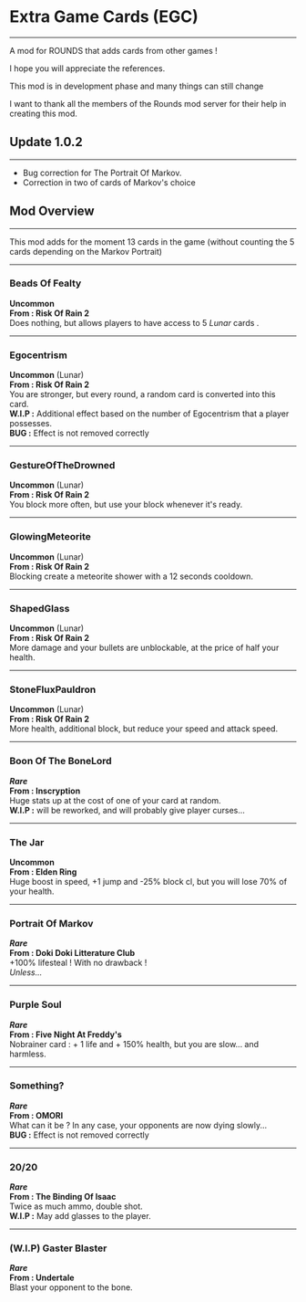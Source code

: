 # Extra Game Cards (EGC)
-------------------------------
A mod for ROUNDS that adds cards from other games !

I hope you will appreciate the references.

This mod is in development phase and many things can still change

I want to thank all the members of the Rounds mod server for their help in creating this mod.

## Update 1.0.2
-------------------------------
- Bug correction for The Portrait Of Markov.
- Correction in two of cards of Markov's choice


## Mod Overview
-------------------------------
This mod adds for the moment 13 cards in the game (without counting the 5 cards depending on the Markov Portrait)

---

### Beads Of Fealty
**Uncommon**  
**From : Risk Of Rain 2**  
Does nothing, but allows players to have access to 5 *Lunar* cards .

---

### Egocentrism
**Uncommon** (Lunar)  
**From : Risk Of Rain 2**  
You are stronger, but every round, a random card is converted into this card.  
**W.I.P :** Additional effect based on the number of Egocentrism that a player possesses.  
**BUG :** Effect is not removed correctly

---

### GestureOfTheDrowned
**Uncommon** (Lunar)  
**From : Risk Of Rain 2**  
You block more often, but use your block whenever it's ready.

---

### GlowingMeteorite
**Uncommon** (Lunar)  
**From : Risk Of Rain 2**  
Blocking create a meteorite shower with a 12 seconds cooldown.

---

### ShapedGlass
**Uncommon** (Lunar)  
**From : Risk Of Rain 2**  
More damage and your bullets are unblockable, at the price of half your health.

---

### StoneFluxPauldron
**Uncommon** (Lunar)  
**From : Risk Of Rain 2**  
More health, additional block, but reduce your speed and attack speed.

---

### Boon Of The BoneLord
***Rare***  
**From : Inscryption**  
Huge stats up at the cost of one of your card at random.  
**W.I.P :** will be reworked, and will probably give player curses...

---

### The Jar
**Uncommon**  
**From : Elden Ring**  
Huge boost in speed, +1 jump and -25% block cl, but you will lose 70% of your health.

---

### Portrait Of Markov
***Rare***  
**From : Doki Doki Litterature Club**  
+100% lifesteal ! With no drawback !  
*Unless...*

---

### Purple Soul
***Rare***  
**From : Five Night At Freddy's**  
Nobrainer card : + 1 life and + 150% health, but you are slow... and harmless.

---

### Something?
***Rare***  
**From : OMORI**  
What can it be ? In any case, your opponents are now dying slowly...  
**BUG :** Effect is not removed correctly

---

### 20/20
***Rare***  
**From : The Binding Of Isaac**  
Twice as much ammo, double shot.  
**W.I.P :** May add glasses to the player.


---

### (W.I.P) Gaster Blaster
***Rare***  
**From : Undertale**  
Blast your opponent to the bone.

